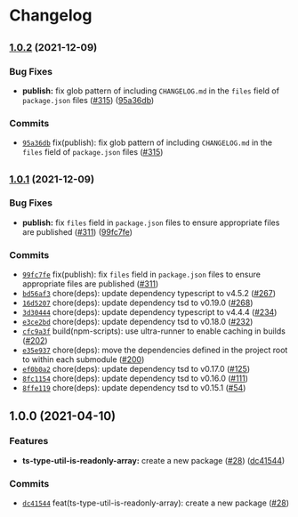 # Changelog


## <span style="font-size:smaller">[1.0.2](https://www.github.com/sounisi5011/npm-packages/compare/ts-type-util-is-readonly-array-v1.0.1...ts-type-util-is-readonly-array-v1.0.2) (2021-12-09)</span>

### Bug Fixes

* **publish:** fix glob pattern of including `CHANGELOG.md` in the `files` field of `package.json` files ([#315](https://www.github.com/sounisi5011/npm-packages/issues/315)) ([95a36db](https://www.github.com/sounisi5011/npm-packages/commit/95a36db45185784b37cdbf3843746b3e808d67b3))

### Commits

* [`95a36db`](https://www.github.com/sounisi5011/npm-packages/commit/95a36db45185784b37cdbf3843746b3e808d67b3) fix(publish): fix glob pattern of including `CHANGELOG.md` in the `files` field of `package.json` files ([#315](https://www.github.com/sounisi5011/npm-packages/issues/315))


## <span style="font-size:smaller">[1.0.1](https://www.github.com/sounisi5011/npm-packages/compare/ts-type-util-is-readonly-array-v1.0.0...ts-type-util-is-readonly-array-v1.0.1) (2021-12-09)</span>

### Bug Fixes

* **publish:** fix `files` field in `package.json` files to ensure appropriate files are published ([#311](https://www.github.com/sounisi5011/npm-packages/issues/311)) ([99fc7fe](https://www.github.com/sounisi5011/npm-packages/commit/99fc7fe66eb180b7aeeaa10b60951b3767cbae3c))

### Commits

* [`99fc7fe`](https://www.github.com/sounisi5011/npm-packages/commit/99fc7fe66eb180b7aeeaa10b60951b3767cbae3c) fix(publish): fix `files` field in `package.json` files to ensure appropriate files are published ([#311](https://www.github.com/sounisi5011/npm-packages/issues/311))
* [`bd56af3`](https://www.github.com/sounisi5011/npm-packages/commit/bd56af30d33a7aaeffd904c4101518da819f7ef8) chore(deps): update dependency typescript to v4.5.2 ([#267](https://www.github.com/sounisi5011/npm-packages/issues/267))
* [`16d5207`](https://www.github.com/sounisi5011/npm-packages/commit/16d5207ba89be394dafb4160d6b69892152ec687) chore(deps): update dependency tsd to v0.19.0 ([#268](https://www.github.com/sounisi5011/npm-packages/issues/268))
* [`3d30444`](https://www.github.com/sounisi5011/npm-packages/commit/3d30444c7e8ee0b592fd3e52f73bfd2e83410313) chore(deps): update dependency typescript to v4.4.4 ([#234](https://www.github.com/sounisi5011/npm-packages/issues/234))
* [`e3ce2bd`](https://www.github.com/sounisi5011/npm-packages/commit/e3ce2bd730155e4bd900a88e0749d009fc35206a) chore(deps): update dependency tsd to v0.18.0 ([#232](https://www.github.com/sounisi5011/npm-packages/issues/232))
* [`cfc9a3f`](https://www.github.com/sounisi5011/npm-packages/commit/cfc9a3f8500d8bc982613f3cd4e8181de49f3287) build(npm-scripts): use ultra-runner to enable caching in builds ([#202](https://www.github.com/sounisi5011/npm-packages/issues/202))
* [`e35e937`](https://www.github.com/sounisi5011/npm-packages/commit/e35e9373a30e46bd14085038ce6684d630ac583a) chore(deps): move the dependencies defined in the project root to within each submodule ([#200](https://www.github.com/sounisi5011/npm-packages/issues/200))
* [`ef0b0a2`](https://www.github.com/sounisi5011/npm-packages/commit/ef0b0a24a5170e1e69284581b3edf0cd107e0a97) chore(deps): update dependency tsd to v0.17.0 ([#125](https://www.github.com/sounisi5011/npm-packages/issues/125))
* [`8fc1154`](https://www.github.com/sounisi5011/npm-packages/commit/8fc11548302ad7daf688ec4e325740b5994f2846) chore(deps): update dependency tsd to v0.16.0 ([#111](https://www.github.com/sounisi5011/npm-packages/issues/111))
* [`8ffe119`](https://www.github.com/sounisi5011/npm-packages/commit/8ffe1195394863d28a8f3e1eb57050681c644bdb) chore(deps): update dependency tsd to v0.15.1 ([#54](https://www.github.com/sounisi5011/npm-packages/issues/54))


## 1.0.0 (2021-04-10)

### Features

* **ts-type-util-is-readonly-array:** create a new package  ([#28](https://www.github.com/sounisi5011/npm-packages/issues/28)) ([dc41544](https://www.github.com/sounisi5011/npm-packages/commit/dc4154419fc9a5db8cade1d5f01914cf5874a3c7))

### Commits

* [`dc41544`](https://www.github.com/sounisi5011/npm-packages/commit/dc4154419fc9a5db8cade1d5f01914cf5874a3c7) feat(ts-type-util-is-readonly-array): create a new package  ([#28](https://www.github.com/sounisi5011/npm-packages/issues/28))